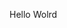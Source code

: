 Hello Wolrd





















































































































































































































































































































































































